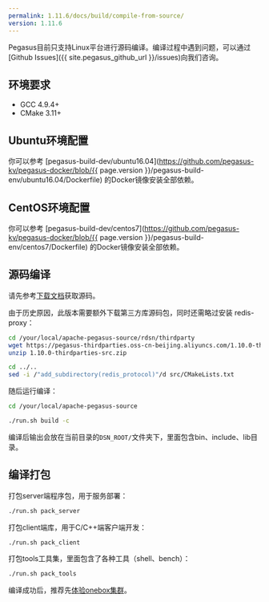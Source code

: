 ```yaml
---
permalink: 1.11.6/docs/build/compile-from-source/
version: 1.11.6
---
```


Pegasus目前只支持Linux平台进行源码编译。编译过程中遇到问题，可以通过[Github Issues]({{ site.pegasus_github_url }}/issues)向我们咨询。

## 环境要求

- GCC 4.9.4+
- CMake 3.11+

## Ubuntu环境配置

你可以参考 [pegasus-build-dev/ubuntu16.04](https://github.com/pegasus-kv/pegasus-docker/blob/{{ page.version }}/pegasus-build-env/ubuntu16.04/Dockerfile) 的Docker镜像安装全部依赖。

## CentOS环境配置

你可以参考 [pegasus-build-dev/centos7](https://github.com/pegasus-kv/pegasus-docker/blob/{{ page.version }}/pegasus-build-env/centos7/Dockerfile) 的Docker镜像安装全部依赖。

## 源码编译

请先参考[下载文档](/docs/downloads)获取源码。

由于历史原因，此版本需要额外下载第三方库源码包，同时还需略过安装 redis-proxy：

```sh
cd /your/local/apache-pegasus-source/rdsn/thirdparty
wget https://pegasus-thirdparties.oss-cn-beijing.aliyuncs.com/1.10.0-thirdparties-src.zip
unzip 1.10.0-thirdparties-src.zip

cd ../..
sed -i /"add_subdirectory(redis_protocol)"/d src/CMakeLists.txt
```

随后运行编译：

```bash
cd /your/local/apache-pegasus-source

./run.sh build -c
```

编译后输出会放在当前目录的`DSN_ROOT/`文件夹下，里面包含bin、include、lib目录。

## 编译打包

打包server端程序包，用于服务部署：

```bash
./run.sh pack_server
```

打包client端库，用于C/C++端客户端开发：

```bash
./run.sh pack_client
```

打包tools工具集，里面包含了各种工具（shell、bench）：

```bash
./run.sh pack_tools
```

编译成功后，推荐先[体验onebox集群](/overview/onebox)。
